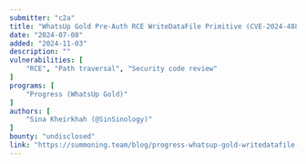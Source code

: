 ```yaml
---
submitter: "c2a"
title: "WhatsUp Gold Pre-Auth RCE WriteDataFile Primitive (CVE-2024-4883)"
date: "2024-07-08"
added: "2024-11-03"
description: ""
vulnerabilities: [
    "RCE", "Path traversal", "Security code review"
]
programs: [
    "Progress (WhatsUp Gold)"
]
authors: [
    "Sina Kheirkhah (@SinSinology)"
]
bounty: "undisclosed"
link: "https://summoning.team/blog/progress-whatsup-gold-writedatafile-cve-2024-4883-rce/"
---
```




